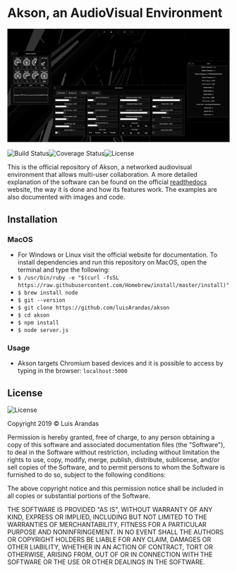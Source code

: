 # Akson, an AudioVisual Environment



![Akson](https://raw.githubusercontent.com/luisArandas/akson/master/docs/source/images/main.png)

![Build Status](http://img.shields.io/travis/badges/badgerbadgerbadger.svg?style=flat-square)![Coverage Status](http://img.shields.io/coveralls/badges/badgerbadgerbadger.svg?style=flat-square)![License](http://img.shields.io/:license-mit-blue.svg?style=flat-square)

This is the official repository of Akson, a networked audiovisual environment that allows multi-user collaboration. A more detailed explanation of the software can be found on the official [readthedocs](https://akson.readthedocs.io/en/latest/) website, the way it is done and how its features work. The examples are also documented with images and code.


## Installation
### MacOS

- For Windows or Linux visit the official website for documentation. To install dependencies and run this repository on MacOS, open the terminal and type the following:
- `$ /usr/bin/ruby -e "$(curl -fsSL https://raw.githubusercontent.com/Homebrew/install/master/install)"`
- `$ brew install node`
- `$ git --version`
- `$ git clone https://github.com/luisArandas/akson`
- `$ cd akson`
- `$ npm install`
- `$ node server.js`

### Usage

- Akson targets Chromium based devices and it is possible to access by typing in the browser:
 `localhost:5000`


## License

![License](http://img.shields.io/:license-mit-blue.svg?style=flat-square)

Copyright 2019 © Luis Arandas

Permission is hereby granted, free of charge, to any person obtaining a copy of this software and associated documentation files (the "Software"), to deal in the Software without restriction, including without limitation the rights to use, copy, modify, merge, publish, distribute, sublicense, and/or sell copies of the Software, and to permit persons to whom the Software is furnished to do so, subject to the following conditions:

The above copyright notice and this permission notice shall be included in all copies or substantial portions of the Software.

THE SOFTWARE IS PROVIDED "AS IS", WITHOUT WARRANTY OF ANY KIND, EXPRESS OR IMPLIED, INCLUDING BUT NOT LIMITED TO THE WARRANTIES OF MERCHANTABILITY, FITNESS FOR A PARTICULAR PURPOSE AND NONINFRINGEMENT. IN NO EVENT SHALL THE AUTHORS OR COPYRIGHT HOLDERS BE LIABLE FOR ANY CLAIM, DAMAGES OR OTHER LIABILITY, WHETHER IN AN ACTION OF CONTRACT, TORT OR OTHERWISE, ARISING FROM, OUT OF OR IN CONNECTION WITH THE SOFTWARE OR THE USE OR OTHER DEALINGS IN THE SOFTWARE.
